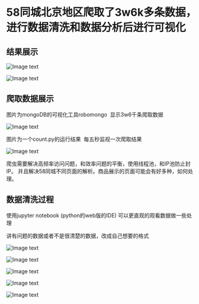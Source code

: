 58同城北京地区爬取了3w6k多条数据，进行数据清洗和数据分析后进行可视化
==============


结果展示
-------
![Image text](https://github.com/naginoasukara/data-visualization/blob/master/58/images/demo1.png)

![Image text](https://github.com/naginoasukara/data-visualization/blob/master/58/images/demo2.png)

爬取数据展示
-------


图片为mongoDB的可视化工具robomongo  显示3w6千条爬取数据

![Image text](https://github.com/naginoasukara/data-visualization/blob/master/58/images/2.png)

图片为一个count.py的运行结果  每五秒监视一次爬取结果

![Image text](https://github.com/naginoasukara/data-visualization/blob/master/58/images/1.png)

爬虫需要解决高频率访问问题，和效率问题的平衡，使用线程池，和IP池防止封IP。
并且解决58同城不同页面的解析。商品展示的页面可能会有好多种，如何处理。


数据清洗过程
-------

使用jupyter notebook (python的web版的IDE) 
可以更直观的观看数据做一些处理

讲有问题的数据或者不是很清楚的数据，改成自己想要的格式

![Image text](https://github.com/naginoasukara/data-visualization/blob/master/58/images/3.png)

![Image text](https://github.com/naginoasukara/data-visualization/blob/master/58/images/4.png)

![Image text](https://github.com/naginoasukara/data-visualization/blob/master/58/images/5.png)

![Image text](https://github.com/naginoasukara/data-visualization/blob/master/58/images/6.png)

![Image text](https://github.com/naginoasukara/data-visualization/blob/master/58/images/7.png)
